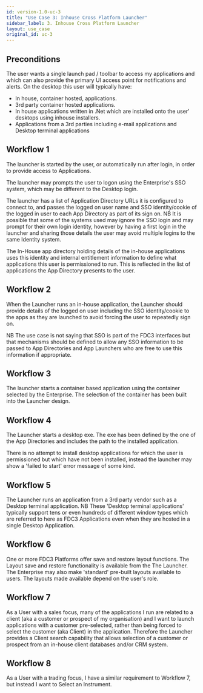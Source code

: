 ```yaml
---
id: version-1.0-uc-3
title: "Use Case 3: Inhouse Cross Platform Launcher"
sidebar_label: 3. Inhouse Cross Platform Launcher
layout: use_case
original_id: uc-3
---
```


## Preconditions
The user wants a single launch pad / toolbar to access my applications and which can also provide the primary UI access point for notifications and alerts.
On the desktop this user will typically have:
- In house, container hosted, applications.
- 3rd party container hosted applications.
- In house applications written in .Net which are installed onto the user' desktops using inhouse installers.
- Applications from a 3rd parties including e-mail applications and Desktop terminal applications


## Workflow 1
The launcher is started by the user, or automatically run after login, in order to provide access to Applications.

The launcher may prompts the user to logon using the Enterprise's SSO system, which may be different to the Desktop login.

The launcher has a list of Application Directory URLs  it is configured to connect to, and passes the logged on user name and SSO identity/cookie of the logged in user to each App Directory as part of its sign on.
NB It is possible that some of the systems used may ignore the SSO login and may prompt for their own login identity, however by having a first login in the launcher and sharing those details the user may avoid multiple logins to the same Identity system.


The In-House app directory holding details of the in-house applications uses this identity and internal entitlement information to define what applications this user is permissioned to run. This is reflected in the list of applications the App Directory presents to the user.

## Workflow 2
When the Launcher runs an in-house application, the Launcher should provide details of the logged on user including the SSO identity/cookie to the apps as they are launched to avoid forcing the user to repeatedly sign on.

NB The use case is not saying that SSO is part of the FDC3 interfaces but that mechanisms should be defined to allow any SSO information to be passed to App Directories and App Launchers who are free to use this information if appropriate.

## Workflow 3
The launcher starts a container based application using the container selected by the Enterprise. The selection of the container has been built into the Launcher design.

## Workflow 4
The Launcher starts a desktop exe. The exe has been defined by the one of the App Directories and includes the path to the installed application.

There is no attempt to install desktop applications for which the user is permissioned but which have not been installed, instead the launcher may show a 'failed to start' error message of some kind.

## Workflow 5
The Launcher runs an application from a 3rd party vendor such as a Desktop terminal application.
NB These 'Desktop terminal applications' typically support tens or even hundreds of different window types which are referred to here as FDC3 Applications even when they are hosted in a single Desktop Application.

## Workflow 6
One or more FDC3 Platforms offer save and restore layout functions. The Layout save and restore functionality is available from the The Launcher.  The Enterprise may also make  'standard' pre-built layouts available to users. The layouts made available depend on the user's role.

## Workflow 7
As a User with a sales focus, many of the applications I run are related to a client (aka a customer or prospect of my organisation) and I want to launch applications with a customer pre-selected, rather than being forced to select the customer (aka Client) in the application. Therefore the Launcher provides a Client search capability that allows selection of a customer or prospect from an in-house client databases and/or CRM system.

## Workflow 8
As a User with a trading focus, I have a similar requirement to Workflow 7, but instead I want to Select an Instrument.
